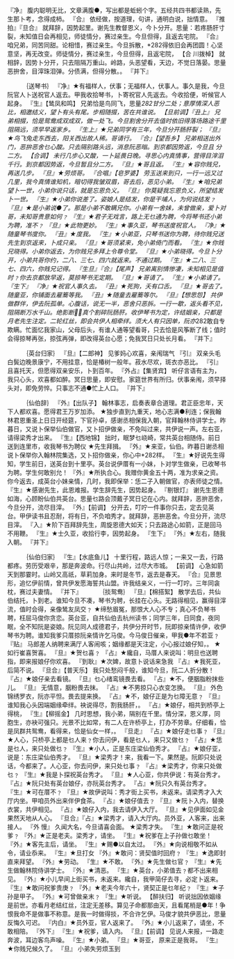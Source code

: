 <!-- { "loadSidebar": true } -->
『净』 腹内聪明无比，文章满腹●，写出都是蚯蚓个字。五经共四书都读熟，先生那卜考，念得成柿。 
『合』 依经做，按道理，句讲，通明白说，拙情意。 
『推拍』『旦合』 就拜辞，因势起里。谢先生教督恩义，今卜分开。思量：若疼肠肝寸裂，未知值日会再相见，师徒情分，赛过亲生。今旦但得，且返去宅院。 
『合』 咱兄弟，同苦同甜。论相惜，赛过亲生。今旦拆散，*282得依旧会再团圆！心坚意坚，再无改变。师徒情分，赛过亲生，今旦但得，且返宅院， 
【合 川拨棹】 就相辞，因势卜分开，只去阻隔万重山。岭路，头恶望看，天边，不觉日落晏。思量恶拚舍，目滓珠泪弹。分债满，但得分散。。 
『并下』 

　　　｛送琴书｝ 
『净』★有福样人，伏事；无福样人，伏事人。事久是我，今旦阮官人卜送祝官人返去。甲我收拾琴书，卜寄祝官人先返去。今收拾便，听候官人起身。 
『生』【鸶凤和鸣】 兄弟恰是鸟同飞，思量*282甘分二处；意厚情深人恶比，相邀结义，望卜有头有尾。步相随掇，苦在共谁说。 
【旦前调】『丑上』 兄弟相掇，恰是鸳鸯成双成双，做一处飞。今旦割舍分开去值时依旧得落场路途千里阻隔远，须早早返家乡。 
『生上』★兄弟同学有三年，今旦分开肠肝裂； 
『旦』★鸟飞兔走东西去，阳关西出故人稀。哥请行。 
『合』【望吾乡】 兄弟相送出外门，恶拚恶舍乜心酸。只去隔别路头远，消息阮恶暡。到京都因势返，今旦且 
分二方。 
【合调】 未行几步心又酸，一卜延畏日晚。寻思心内真情事，营得目滓泪千行。到京都因势返，今旦暂且分二方。 
『旦』★哥且返。 
『生』★容你贱兄，再送几步。 
『旦』★劳烦哥。 
『合唱』【皂罗婆】 劳玉送来到只，一行一远又过几里，我今真情谁知机，暗切得我皱双眉，哥去后，恶见小弟。 
『生』★咱兄弟望卜一世，小弟你说只话，就是忘恩负义。 
『旦』 你莫疑我忘恩负义，所望结发卜一世。 
『生』★小弟你说差了。姿娘人是结发，你是干埔人，为何说结发﹖ 
『旦』★是小弟说●了。那是小弟不敢瞒兄你。小弟有一舍妹，未曾做亲，爱卜对哥，未知哥贵意如何﹖ 
『生』★君子无戏言，路上无乜通为聘，今将琴书还小弟为聘，准不﹖ 
『旦』★此物更妙。 
『生』★事久亚，琴书送度祝官人。 
『净』★随童琴书度你。 
『丑』★度我。 
『生』★小弟亚，只琴书送你为聘，待你贱兄送先生到京返来，卜成只亲。 
『旦』★哥须紧来，免小弟倚门而看。 
『生』★你贱兄晓得。小弟你返去，为你贱兄多拜上令尊令堂。 
『旦』★小弟晓得。今旦卜分开，小弟共哥你约，二八、三七、四六就返来。不通过期。 
『生』★二八、三七、四六，你贱兄记得。 
『生旦』『合』【尾声】 兄弟离别情惨凄，未知相见是值时﹖你去京都放早返，莫掠琴书无定期。 
『旦』★哥请了。 
『生』★小弟请了。 
『生下』 
『净』★祝官人事久去。 
『丑』★死狗，夭有口舌。 
『旦』★哥去了。随童亚，你铺面去雇簥等我。 
『丑』★随童去雇簥等尔。 
『旦』【想思怨】 共伊做群伴，伊去阮孤单。心腹话，说无一半，恶舍只恶拆。一行一歇，返头看不见，阻隔断万水千山。绝影断，真个割碎阮肠肝。收伊琴书为定，许结姻亲，只都是月老先生注定。二轮红丝，即会共伊人相牵绊。须大人有只因单，阮亦*282敢自专欺瞒。忙面忆我家山，父母后头，有谁人通等望看哥，只去恰是风筝断了线；值时会得掠琴再张，掠弦再弹，即改得英台心愿；免我冥日只处长月看。 
『并下』 

　　　｛英台归家｝ 
『旦』【二郎神】 见爹妈心欢喜，亲闱瑞气 
『引』 双亲头毛白鬓边晚景康宁，不用挂意，恰是椿树一般年。菽水尽欢，斑衣亦恶比。 
『引』 且喜托天，但愿得双亲安乐，卜到百年。 
『外占』【集贤宾】 听仔言语有主为，我只心头，欢喜都如醉。冥日思量，即安慰。家筵世界有所归。伏事亲闱，须早择头对，即免劳悴。只事志不通●忙上人口。 
『并下』 

　　　｛仙伯辞｝ 
『外』【出队子】 翰林事志，启奏表章合道理。君正臣忠年，天下人都欢喜。愿得君王万岁加添。 
★独步直到九重天，地心志满●利连；保我翰林君恩重圣上日日开经筵，下官孙卓，感谢丞相保我入朝，官拜翰林侍讲学士。昨暮日，又说卜保举仙伯做官，又卜招伊做亲，不免叫过来，共伊说一声。左右亚，请得梁秀才出来。 
『生』【西地锦】 拙时，眠梦乜峣崎，常共英台相随侍。前日送到连里市，收我琴书为聘仪 
★先生拜揖。 
『外』★来亚，仙伯。昨暮日谢丞相说卜保举你入翰林院集选，又卜招你做亲，你心中*282样。 
『生』★好说先生得知，学生前日，送英台到十里亭。英台说伊厝有一小妹，卜对学生做亲，已收琴书为聘。学生何敢别允！ 
『外』★所执合心。我赠你黄金五十两，准为求亲之资。你今返去，成英台小妹亲情，几时，我即保举：恁二子入朝做官，亦表师徒之情。 
『生』★感谢先生，此恩难报。学生辞先生，因势起身。 
『剔银灯』 谢先生恩德如海，心顾盼仙伯共英台。思量乜路会顶戴子冥日记在心内。就拜辞，恶拚恶舍，今旦分开，流尽目滓。 
『外』【前调】 分开去，叮咛一件事你只去，定去见英台。甲伊读书且忍耐，将有日，不负咱秀才。就拜辞，恶拚恶舍。今旦分开，流尽目滓。 
『入』★阶下百拜辞先生，周旋恩德大如天；只去路途心如箭，正是回马不用鞭。 
『生』★士久亚，收拾行李，因势起身。 
『生下』 
『外』★左右，随我入朝。 
『并下』 

　　　｛仙伯归家｝ 
『生』【水底鱼儿】 十里行程，路远人惊；一来又一去，行路都疼。劳历受艰辛，那是奔波命。行尽山共岭，过尽大市城。 
【前调】 心急如箭天到那霎时。山岭又高祇，草莉加身。来时是冬节，返去是春天。 
『合』见景思形，追忆伊前情，曾共伊发愿海誓共山盟。许我结亲义，一行一叮咛。三年同衾枕，赛过夫妻情。 
『并下』 
　　　｛掞鸳鸯｝ 
『旦』【棉搭絮】 散学去后，共仙伯结托，卜到老。谁知今旦不凑，琴书为聘，长挂在心头。无路得相见，赢得目滓流，值时会得，亲像鸶友凤交﹖ 
★缔愁眉冤，那恨大人心不专；真心不负琴书聘，枉屈马俊你贪恋。英台亚，自共仙伯去杭州读书；同学三年，日同食，夜同眠，全不知阮是姿娘。阮见同人成德君子，共伊分开时节，阮即掠亲情许伊，收伊琴书为聘。谁知我爹只厝掠阮亲情许乞马俊。今马俊日催亲，甲我●年不若亚﹖ 
『贴』 马郎差人纳聘来满厅人客闹咳；姻缘都是天注定，小心报过娘仔知，。 
★如行崔喜贺喜。 
『旦』★贺乜喜﹖ 
『占』★纔自，马厝人来说叫：明旦也送聘指，即来报娘仔你欢喜。 
『到耿』★次婢，故意卜说话来急我 
『占』★我死亚，后简不说。 
『旦合』【普天乐】 我只处愁闷千般，谁知今旦，阮二人折分散！ 
『占』★娘仔亲去看镜。 
『旦』乜心绪鸾镜畏去看。 
『占』★不，便胭脂粉抹些儿。 
『旦』 无情意，胭粉畏去抹。 
『占』★不男掠只心衣变怎换。 
『旦』 外色锦绣罗衣，阮亦平怛。畏去提来换。 
『占』★不，娘仔正是为乜障无意﹖ 
『旦』 谁知我心头因端姻缘牵绊。袂说得尽，割我肠肝，。 
『占』★娘仔，相共到桥亭上得桃， 
『生』【柳摇金】 几时思想，我小弟，隔别在千里。情分深，恩义厚，同胞生，亦袂可强只。光景不比如常，有二人在许桥亭上，打办不劳章。仔细看，恰是凤群共鸳鸯，看得来，恰是仙女一样，。 
『旦走』 
『占』★娘仔走乜事﹖ 
『旦』★人心，只桥亭上都是乜人来﹖你去问伊，看是乜人，来只又做乜﹖ 
『占』★恁是乜人，来只处做乜﹖ 
『生』★小人，正是东庄梁仙伯秀才。 
『占』★娘仔亚，说是：东庄梁仙伯秀才。 
『旦』★梁秀才！来，我看一下。果然是。阮即只处说话，今都来了。人心亚，你去问伊，来只处乜事﹖ 
『占』★梁秀才，你来只处做乜﹖ 
『生』★我是卜探祝英台秀才。 
『旦』★人心亚，你共伊说：有英台秀才。 
『占』★阮只处有英台娘仔，亦阮英台秀才。 
『占』★阮只久有英台秀才。 
『生』★可在厝不﹖ 
『旦』★故伊说叫：秀才街上买书，未返来。请梁秀才入大厅内坐。甲咱员外出来伴伊食茶。 
『占』★娘仔值去﹖ 
『旦』★阮卜入内，替换衣裳，共伊相见。 
『占』★娘仔入内，我去请伊入大厅。 
『旦』★见伊面如见金果然天地从人心。 
『旦合』『占』★梁秀才，请入大厅内。员外亚，人客来，出来接人。 
『外 慢』 久闻大名，今旦请喜会面。 
★梁秀才失。 
『生』★敢问正是祝爹﹖ 
『外』★正是老夫。梁秀才，请坐。 
『生』★祝爹在上子孙做乜敢坐！ 
『外』★客先主后，请坐。 
『生』★赐●以自太过。 
『外』★向说相敬不如从令，请业忝来。 
『生』★旦打女 
『外』★敢问：贤契值时回府﹖ 
『生』★逸即封直来拜望。 
『外』★劳动。 
『生』★不敢。 
『外』★先生做乜官﹖ 
『生』★先生做翰林院侍讲学士。 
『外』★清恶。 
『生』★英台，小弟值去﹖都不出来相见。 
『外』★小儿早间上街买书，未返来。纔自，我甲简仔去寻，必定卜返来。 
『生』★敢问祝爹贵庚﹖ 
『外』★老夫今年六十，贤契正是乜年纪﹖ 
『生』★子孙是甲子。 
『外』★可曾做亲末﹖ 
『生』★听说。 
【醉扶归】 听说拙因依姻缘是前世。亦看月老结红丝，注定无差移。算见子命都那由天，且看尾梢是●年！争恨我命不是做事不称意。是我一时做得掞，不合许乞伊。马俊才貌共伊恶比，思量反悔久可迟。 
『内白』★员外亚，官人返来了。 
『外』★小儿返来了，请坐，不敢相陪。 
『外下』 
『生』★祝爹，请入内。 
『旦』【前调】 见说人来报，一路走奔波，耳边客鸟声噪。 
『生』★小弟。 
『旦』★哥亚， 
 原来正是我哥。 
『生』★你贱兄候久了。 
『旦』 小弟失劳烦玉到 
